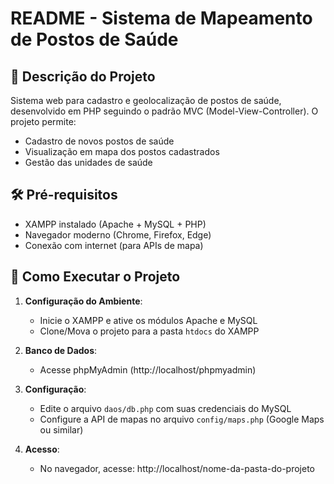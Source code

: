 # README - Sistema de Mapeamento de Postos de Saúde

## 📌 Descrição do Projeto
Sistema web para cadastro e geolocalização de postos de saúde, desenvolvido em PHP seguindo o padrão MVC (Model-View-Controller). O projeto permite:
- Cadastro de novos postos de saúde
- Visualização em mapa dos postos cadastrados
- Gestão das unidades de saúde

## 🛠️ Pré-requisitos
- XAMPP instalado (Apache + MySQL + PHP)
- Navegador moderno (Chrome, Firefox, Edge)
- Conexão com internet (para APIs de mapa)

## 🚀 Como Executar o Projeto

1. **Configuração do Ambiente**:
   - Inicie o XAMPP e ative os módulos Apache e MySQL
   - Clone/Mova o projeto para a pasta `htdocs` do XAMPP

2. **Banco de Dados**:
   - Acesse phpMyAdmin (http://localhost/phpmyadmin)


3. **Configuração**:
   - Edite o arquivo `daos/db.php` com suas credenciais do MySQL
   - Configure a API de mapas no arquivo `config/maps.php` (Google Maps ou similar)

4. **Acesso**:
   - No navegador, acesse: http://localhost/nome-da-pasta-do-projeto



